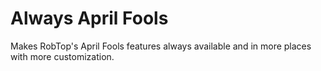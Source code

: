 # Always April <cr>F</c><cl>o</c><cy>o</c><cp>l</c><cb>s</c>

Makes RobTop's <cl>April Fools</c> features always available and in more places with more customization.
